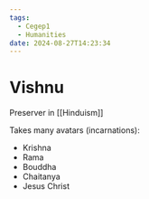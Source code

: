 ```yaml
---
tags:
  - Cegep1
  - Humanities
date: 2024-08-27T14:23:34
---
```


# Vishnu

Preserver in [[Hinduism]]

Takes many avatars (incarnations):

- Krishna
- Rama
- Bouddha
- Chaitanya
- Jesus Christ